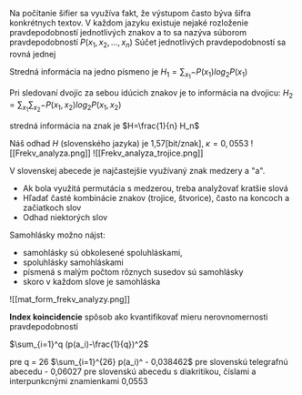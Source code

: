 Na počítanie šifier sa využíva fakt, že výstupom často býva šifra konkrétnych textov.
V každom jazyku existuje nejaké rozloženie pravdepodobností jednotlivých znakov a to sa nazýva súborom pravdepodobností $P(x_1, x_2, \dots , x_n)$
Súčet jednotlivých pravdepodobností sa rovná jednej

Stredná informácia na jedno písmeno je
$H_1 = \sum_{x_1}{-P(x_1) log_2 P(x_1)}$

Pri sledovaní dvojíc za sebou idúcich znakov je to informácia na dvojicu:
$H_2 = \sum_{x_1}{\sum_{x_2}{-P(x_1, x_2)log_2P(x_1,x_2)}}$

stredná informácia na znak je
$H=\frac{1}{n} H_n$

Náš odhad $H$ (slovenského jazyka) je 1,57\[bit/znak\], $\kappa = 0,0553$
![[Frekv_analyza.png]]
![[Frekv_analyza_trojice.png]]

V slovenskej abecede je najčastejšie využívaný znak medzery a "a".
- Ak bola využitá permutácia s medzerou, treba analyžovať kratšie slová
- Hľadať časté kombinácie znakov (trojice, štvorice), často na koncoch a začiatkoch slov
- Odhad niektorých slov

Samohlásky možno nájst:
- samohlásky sú obkolesené spoluhláskami,
- spoluhlásky samohláskami
- písmená s malým počtom rôznych susedov sú samohlásky
- skoro v každom slove je samohláska

![[mat_form_frekv_analyzy.png]]

**Index koincidencie**
spôsob ako kvantifikovať mieru nerovnomernosti pravdepodobností

$\sum_{i=1}^q (p(a_i)-\frac{1}{q})^2$

pre q = 26
$\sum_{i=1}^{26} p(a_i)^ - 0,038462$
pre slovenskú telegrafnú abecedu - 0,06027
pre slovenskú abecedu s diakritikou, číslami a interpunkcnými znamienkami 0,0553